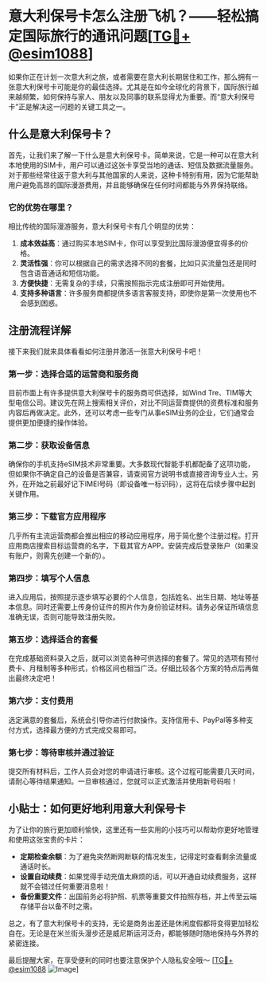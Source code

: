 # 意大利保号卡怎么注册飞机？——轻松搞定国际旅行的通讯问题[[TG💪+ @esim1088](https://t.me/s/esim1088)]

如果你正在计划一次意大利之旅，或者需要在意大利长期居住和工作，那么拥有一张意大利保号卡可能是你的最佳选择。尤其是在如今全球化的背景下，国际旅行越来越频繁，如何保持与家人、朋友以及同事的联系显得尤为重要。而“意大利保号卡”正是解决这一问题的关键工具之一。

## 什么是意大利保号卡？

首先，让我们来了解一下什么是意大利保号卡。简单来说，它是一种可以在意大利本地使用的SIM卡，用户可以通过这张卡享受当地的通话、短信及数据流量服务。对于那些经常往返于意大利与其他国家的人来说，这种卡特别有用，因为它能帮助用户避免高昂的国际漫游费用，并且能够确保在任何时间都能与外界保持联络。

### 它的优势在哪里？

相比传统的国际漫游服务，意大利保号卡有几个明显的优势：

1. **成本效益高**：通过购买本地SIM卡，你可以享受到比国际漫游便宜得多的价格。
2. **灵活性强**：你可以根据自己的需求选择不同的套餐，比如只买流量包还是同时包含语音通话和短信功能。
3. **方便快捷**：无需复杂的手续，只需按照指示完成注册即可开始使用。
4. **支持多种语言**：许多服务商都提供多语言客服支持，即使你是第一次使用也不会感到困惑。

## 注册流程详解

接下来我们就来具体看看如何注册并激活一张意大利保号卡吧！

### 第一步：选择合适的运营商和服务商

目前市面上有许多提供意大利保号卡的服务商可供选择，如Wind Tre、TIM等大型电信公司。建议先在网上搜索相关评价，对比不同运营商提供的资费标准和服务内容后再做决定。此外，还可以考虑一些专门从事eSIM业务的企业，它们通常会提供更加便捷的操作体验。

### 第二步：获取设备信息

确保你的手机支持eSIM技术非常重要。大多数现代智能手机都配备了这项功能，但如果你不确定自己的设备是否兼容，请查阅官方说明书或直接咨询专业人士。另外，在开始之前最好记下IMEI号码（即设备唯一标识码），这将在后续步骤中起到关键作用。

### 第三步：下载官方应用程序

几乎所有主流运营商都会推出相应的移动应用程序，用于简化整个注册过程。打开应用商店搜索目标运营商的名字，下载其官方APP。安装完成后登录账户（如果没有账户，则需先创建一个新的）。

### 第四步：填写个人信息

进入应用后，按照提示逐步填写必要的个人信息，包括姓名、出生日期、地址等基本信息。同时还需要上传身份证件的照片作为身份验证材料。请务必保证所填信息准确无误，否则可能导致注册失败。

### 第五步：选择适合的套餐

在完成基础资料录入之后，就可以浏览各种可供选择的套餐了。常见的选项有预付费卡、月租制等多种形式，价格区间也相当广泛。仔细比较各个方案的特点后再做出最终决定吧！

### 第六步：支付费用

选定满意的套餐后，系统会引导你进行付款操作。支持信用卡、PayPal等多种支付方式，选择最方便的方式完成交易即可。

### 第七步：等待审核并通过验证

提交所有材料后，工作人员会对您的申请进行审核。这个过程可能需要几天时间，请耐心等待结果通知。一旦审核通过，您就可以正式激活并使用新号码啦！

## 小贴士：如何更好地利用意大利保号卡

为了让你的旅行更加顺利愉快，这里还有一些实用的小技巧可以帮助你更好地管理和使用这张宝贵的卡片：

- **定期检查余额**：为了避免突然断网断联的情况发生，记得定时查看剩余流量或通话时长。
- **设置自动续费**：如果觉得手动充值太麻烦的话，可以开通自动续费服务，这样就不会错过任何重要消息啦！
- **备份重要文件**：出国前务必将护照、机票等重要文件拍照存档，并上传至云端存储平台以备不时之需。

总之，有了意大利保号卡的支持，无论是商务出差还是休闲度假都将变得更加轻松自在。无论是在米兰街头漫步还是威尼斯运河泛舟，都能够随时随地保持与外界的紧密连接。

最后提醒大家，在享受便利的同时也要注意保护个人隐私安全哦～ [[TG💪+ @esim1088](https://t.me/s/esim1088) ![Image](https://i.postimg.cc/4NQfJmqS/Snipaste-2025-05-13-00-14-12.png)]